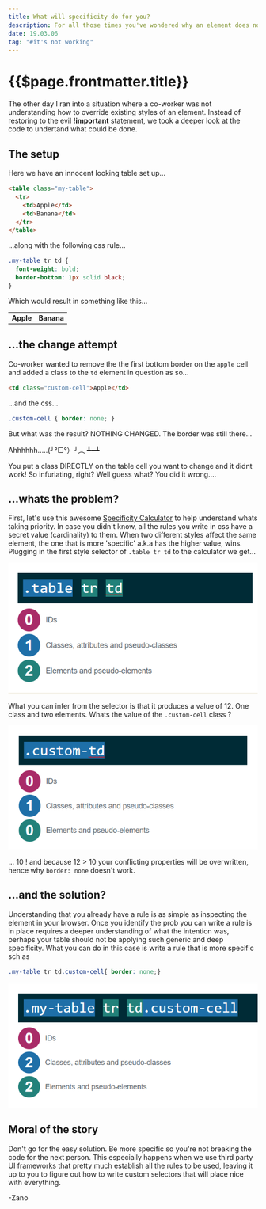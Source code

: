 ```yaml
---
title: What will specificity do for you?
description: For all those times you've wondered why an element does not apply your CSS.
date: 19.03.06
tag: "#it's not working"
---
```


# {{$page.frontmatter.title}}
<Badge :text="$page.frontmatter.date" />
<Badge :text="$page.frontmatter.tag" />

The other day I ran into a situation where a co-worker was not understanding how to override existing styles of an element. Instead of restoring to the evil **!important** statement, we took a deeper look at the code to undertand what could be done.

## The setup

Here we have an innocent looking table set up...

```html
<table class="my-table">
  <tr>
    <td>Apple</td>
    <td>Banana</td>
  </tr>
</table>
```

...along with the following css rule...

```css
.my-table tr td {
  font-weight: bold;
  border-bottom: 1px solid black;
}
```

Which would result in something like this...

<table class="my-table">
  <tr>
    <td>Apple</td>
    <td>Banana</td>
  </tr>
</table>

<style>
.my-table tr td {
  font-weight: bold;
  border-bottom: 1px solid black;
}
</style>

## ...the change attempt

Co-worker wanted to remove the the first bottom border on the `apple` cell and added a class to the `td` element in question as so...

```html
<td class="custom-cell">Apple</td>
```

...and the css...

```css
.custom-cell { border: none; }
```

But what was the result? NOTHING CHANGED. The border was still there...

Ahhhhhh.....(╯°□°）╯︵ ┻━┻

You put a class DIRECTLY on the table cell you want to change and it didnt work! So infuriating, right?  Well guess what?  You did it wrong....

## ...whats the problem?

First, let's use this awesome [Specificity Calculator](https://specificity.keegan.st/) to help understand whats taking priority.  In case you didn't know, all the rules you write in css have a secret value (cardinality) to them. When two different styles affect the same element, the one that is more 'specific' a.k.a has the higher value, wins. Plugging in the first style selector of `.table tr td` to the calculator we get...

![An image](../.vuepress/public/images/posts/specificity-calculator-1.png)

What you can infer from the selector is that it produces a value of 12. One class and two elements.  Whats the value of the `.custom-cell` class ?

![An image](../.vuepress/public/images/posts/specificity-calculator-2.png)

... 10 ! and because 12 > 10 your conflicting properties will be overwritten, hence why `border: none` doesn't work.

## ...and the solution?

Understanding that you already have a rule is as simple as inspecting the element in your browser.  Once you identify the prob you can write a rule is in place requires a deeper understanding of what the intention was, perhaps your table should not be applying such generic and deep specificity. What you can do in this case is write a rule that is more specific sch as

```css
.my-table tr td.custom-cell{ border: none;}
```

![An image](../.vuepress/public/images/posts/specificity-calculator-3.png)

## Moral of the story

Don't go for the easy solution. Be more specific so you're not breaking the code for the next person. This especially happens when we use third party UI frameworks that pretty much establish all the rules to be used, leaving it up to you to figure out how to write custom selectors that will place nice with everything.

-Zano
